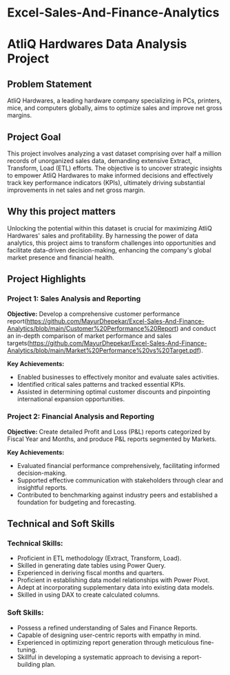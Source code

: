 # Excel-Sales-And-Finance-Analytics
# AtliQ Hardwares Data Analysis Project

## Problem Statement
AtliQ Hardwares, a leading hardware company specializing in PCs, printers, mice, and computers globally, aims to optimize sales and improve net gross margins.

## Project Goal
This project involves analyzing a vast dataset comprising over half a million records of unorganized sales data, demanding extensive Extract, Transform, Load (ETL) efforts. The objective is to uncover strategic insights to empower AtliQ Hardwares to make informed decisions and effectively track key performance indicators (KPIs), ultimately driving substantial improvements in net sales and net gross margin.

## Why this project matters
Unlocking the potential within this dataset is crucial for maximizing AtliQ Hardwares' sales and profitability. By harnessing the power of data analytics, this project aims to transform challenges into opportunities and facilitate data-driven decision-making, enhancing the company's global market presence and financial health.

## Project Highlights

### Project 1: Sales Analysis and Reporting
**Objective:** 
Develop a comprehensive customer performance report(https://github.com/MayurDhepekar/Excel-Sales-And-Finance-Analytics/blob/main/Customer%20Performance%20Report) and conduct an in-depth comparison of market performance and sales targets(https://github.com/MayurDhepekar/Excel-Sales-And-Finance-Analytics/blob/main/Market%20Performance%20vs%20Target.pdf).

**Key Achievements:**
- Enabled businesses to effectively monitor and evaluate sales activities.
- Identified critical sales patterns and tracked essential KPIs.
- Assisted in determining optimal customer discounts and pinpointing international expansion opportunities.

### Project 2: Financial Analysis and Reporting
**Objective:** 
Create detailed Profit and Loss (P&L) reports categorized by Fiscal Year and Months, and produce P&L reports segmented by Markets.

**Key Achievements:**
- Evaluated financial performance comprehensively, facilitating informed decision-making.
- Supported effective communication with stakeholders through clear and insightful reports.
- Contributed to benchmarking against industry peers and established a foundation for budgeting and forecasting.

## Technical and Soft Skills

### Technical Skills:
- Proficient in ETL methodology (Extract, Transform, Load).
- Skilled in generating date tables using Power Query.
- Experienced in deriving fiscal months and quarters.
- Proficient in establishing data model relationships with Power Pivot.
- Adept at incorporating supplementary data into existing data models.
- Skilled in using DAX to create calculated columns.

### Soft Skills:
- Possess a refined understanding of Sales and Finance Reports.
- Capable of designing user-centric reports with empathy in mind.
- Experienced in optimizing report generation through meticulous fine-tuning.
- Skillful in developing a systematic approach to devising a report-building plan.

